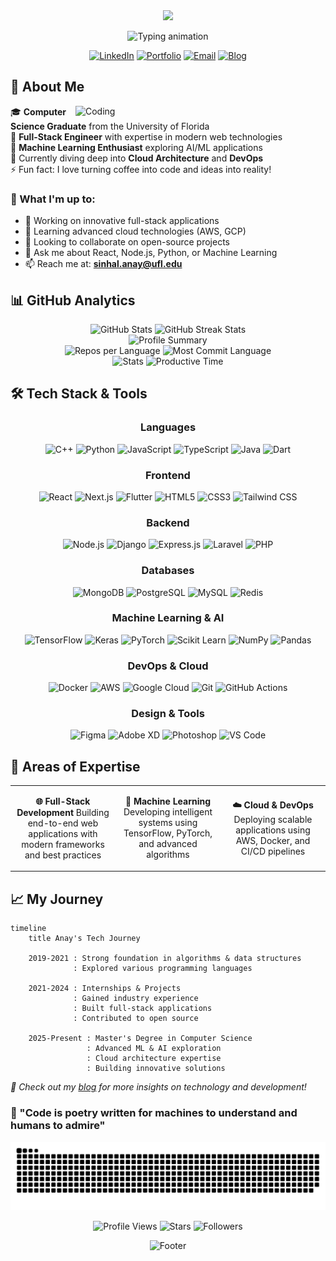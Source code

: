 <div align="center">
  <img src="https://capsule-render.vercel.app/api?type=waving&color=gradient&customColorList=12&height=300&section=header&text=Anay%20Sinhal&fontSize=80&fontColor=fff&animation=fadeIn&fontAlignY=38&desc=Computer%20Science%20Graduate%20•%20Full-Stack%20Engineer%20•%20ML%20Enthusiast&descAlignY=51&descAlign=50" />
</div>

<p align="center">
  <img src="https://readme-typing-svg.demolab.com?font=JetBrains+Mono&weight=500&size=28&duration=3000&pause=1000&color=2F81F7&center=true&vCenter=true&width=600&lines=Building+Innovative+Solutions;Full-Stack+%26+ML+Engineer;Passionate+Problem+Solver;Always+Learning+%26+Growing" alt="Typing animation" />
</p>

<div align="center">
  
  [![LinkedIn](https://img.shields.io/badge/LinkedIn-Connect-0A66C2?style=for-the-badge&logo=linkedin&logoColor=white)](https://www.linkedin.com/in/anaysinhal)
  [![Portfolio](https://img.shields.io/badge/Portfolio-Visit-FF6B6B?style=for-the-badge&logo=safari&logoColor=white)](https://www.anay.live)
  [![Email](https://img.shields.io/badge/Email-Contact-EA4335?style=for-the-badge&logo=gmail&logoColor=white)](mailto:sinhal.anay@ufl.edu)
  [![Blog](https://img.shields.io/badge/Blog-Read-2962FF?style=for-the-badge&logo=hashnode&logoColor=white)](https://anay09.hashnode.dev)
  
</div>

## 🚀 About Me

<img align="right" alt="Coding" width="400" src="https://raw.githubusercontent.com/abhisheknaiidu/abhisheknaiidu/master/code.gif">

🎓 **Computer Science Graduate** from the University of Florida  
💼 **Full-Stack Engineer** with expertise in modern web technologies  
🤖 **Machine Learning Enthusiast** exploring AI/ML applications  
🌱 Currently diving deep into **Cloud Architecture** and **DevOps**  
⚡ Fun fact: I love turning coffee into code and ideas into reality!

### 🎯 What I'm up to:
- 🔭 Working on innovative full-stack applications
- 🌱 Learning advanced cloud technologies (AWS, GCP)
- 👯 Looking to collaborate on open-source projects
- 💬 Ask me about React, Node.js, Python, or Machine Learning
- 📫 Reach me at: **sinhal.anay@ufl.edu**

## 📊 GitHub Analytics

<div align="center">
  
<img height="160" src="https://github-readme-stats-sigma-five.vercel.app/api?username=anayy09&show_icons=true&theme=tokyonight&hide_border=true&include_all_commits=true&count_private=true" alt="GitHub Stats" />
<img height="160" src="https://streak-stats.demolab.com?user=anayy09&theme=tokyonight&hide_border=true&date_format=M%20j%5B%2C%20Y%5D" alt="GitHub Streak Stats" />

</div>

<div align="center">
  <img width="77%" src="https://github-profile-summary-cards.vercel.app/api/cards/profile-details?username=anayy09&theme=tokyonight" alt="Profile Summary" />
</div>

<div align="center">
  <img width="30%" src="https://github-profile-summary-cards.vercel.app/api/cards/repos-per-language?username=anayy09&theme=tokyonight" alt="Repos per Language" />
  <img width="30%" src="https://github-profile-summary-cards.vercel.app/api/cards/most-commit-language?username=anayy09&theme=tokyonight" alt="Most Commit Language" />
</div>

<div align="center">
  <img width="30%" src="https://github-profile-summary-cards.vercel.app/api/cards/stats?username=anayy09&theme=tokyonight" alt="Stats" />
  <img width="30%" src="https://github-profile-summary-cards.vercel.app/api/cards/productive-time?username=anayy09&theme=tokyonight&utcOffset=8" alt="Productive Time" />
</div>

## 🛠️ Tech Stack & Tools

<div align="center">

### Languages
![C++](https://img.shields.io/badge/C++-00599C?style=for-the-badge&logo=c%2B%2B&logoColor=white)
![Python](https://img.shields.io/badge/Python-3776AB?style=for-the-badge&logo=python&logoColor=white)
![JavaScript](https://img.shields.io/badge/JavaScript-F7DF1E?style=for-the-badge&logo=javascript&logoColor=black)
![TypeScript](https://img.shields.io/badge/TypeScript-007ACC?style=for-the-badge&logo=typescript&logoColor=white)
![Java](https://img.shields.io/badge/Java-ED8B00?style=for-the-badge&logo=openjdk&logoColor=white)
![Dart](https://img.shields.io/badge/Dart-0175C2?style=for-the-badge&logo=dart&logoColor=white)

### Frontend
![React](https://img.shields.io/badge/React-20232A?style=for-the-badge&logo=react&logoColor=61DAFB)
![Next.js](https://img.shields.io/badge/Next.js-000000?style=for-the-badge&logo=next.js&logoColor=white)
![Flutter](https://img.shields.io/badge/Flutter-02569B?style=for-the-badge&logo=flutter&logoColor=white)
![HTML5](https://img.shields.io/badge/HTML5-E34F26?style=for-the-badge&logo=html5&logoColor=white)
![CSS3](https://img.shields.io/badge/CSS3-1572B6?style=for-the-badge&logo=css3&logoColor=white)
![Tailwind CSS](https://img.shields.io/badge/Tailwind_CSS-38B2AC?style=for-the-badge&logo=tailwind-css&logoColor=white)

### Backend
![Node.js](https://img.shields.io/badge/Node.js-43853D?style=for-the-badge&logo=node.js&logoColor=white)
![Django](https://img.shields.io/badge/Django-092E20?style=for-the-badge&logo=django&logoColor=white)
![Express.js](https://img.shields.io/badge/Express.js-404D59?style=for-the-badge&logo=express&logoColor=white)
![Laravel](https://img.shields.io/badge/Laravel-FF2D20?style=for-the-badge&logo=laravel&logoColor=white)
![PHP](https://img.shields.io/badge/PHP-777BB4?style=for-the-badge&logo=php&logoColor=white)

### Databases
![MongoDB](https://img.shields.io/badge/MongoDB-4EA94B?style=for-the-badge&logo=mongodb&logoColor=white)
![PostgreSQL](https://img.shields.io/badge/PostgreSQL-316192?style=for-the-badge&logo=postgresql&logoColor=white)
![MySQL](https://img.shields.io/badge/MySQL-00000F?style=for-the-badge&logo=mysql&logoColor=white)
![Redis](https://img.shields.io/badge/Redis-DC382D?style=for-the-badge&logo=redis&logoColor=white)

### Machine Learning & AI
![TensorFlow](https://img.shields.io/badge/TensorFlow-FF6F00?style=for-the-badge&logo=tensorflow&logoColor=white)
![Keras](https://img.shields.io/badge/Keras-D00000?style=for-the-badge&logo=keras&logoColor=white)
![PyTorch](https://img.shields.io/badge/PyTorch-EE4C2C?style=for-the-badge&logo=pytorch&logoColor=white)
![Scikit Learn](https://img.shields.io/badge/scikit_learn-F7931E?style=for-the-badge&logo=scikit-learn&logoColor=white)
![NumPy](https://img.shields.io/badge/NumPy-013243?style=for-the-badge&logo=numpy&logoColor=white)
![Pandas](https://img.shields.io/badge/Pandas-150458?style=for-the-badge&logo=pandas&logoColor=white)

### DevOps & Cloud
![Docker](https://img.shields.io/badge/Docker-2496ED?style=for-the-badge&logo=docker&logoColor=white)
![AWS](https://img.shields.io/badge/AWS-232F3E?style=for-the-badge&logo=amazon-aws&logoColor=white)
![Google Cloud](https://img.shields.io/badge/Google_Cloud-4285F4?style=for-the-badge&logo=google-cloud&logoColor=white)
![Git](https://img.shields.io/badge/Git-F05032?style=for-the-badge&logo=git&logoColor=white)
![GitHub Actions](https://img.shields.io/badge/GitHub_Actions-2088FF?style=for-the-badge&logo=github-actions&logoColor=white)

### Design & Tools
![Figma](https://img.shields.io/badge/Figma-F24E1E?style=for-the-badge&logo=figma&logoColor=white)
![Adobe XD](https://img.shields.io/badge/Adobe_XD-FF61F6?style=for-the-badge&logo=adobe-xd&logoColor=white)
![Photoshop](https://img.shields.io/badge/Adobe_Photoshop-31A8FF?style=for-the-badge&logo=adobe-photoshop&logoColor=white)
![VS Code](https://img.shields.io/badge/VS_Code-007ACC?style=for-the-badge&logo=visual-studio-code&logoColor=white)

</div>

## 🎯 Areas of Expertise

<table align="center">
<tr>
<td align="center" width="33%">

**🌐 Full-Stack Development**
Building end-to-end web applications with modern frameworks and best practices

</td>
<td align="center" width="33%">

**🤖 Machine Learning**
Developing intelligent systems using TensorFlow, PyTorch, and advanced algorithms

</td>
<td align="center" width="33%">

**☁️ Cloud & DevOps**
Deploying scalable applications using AWS, Docker, and CI/CD pipelines

</td>
</tr>
</table>

## 📈 My Journey

```mermaid
timeline
    title Anay's Tech Journey
    
    2019-2021 : Strong foundation in algorithms & data structures
              : Explored various programming languages
    
    2021-2024 : Internships & Projects
              : Gained industry experience
              : Built full-stack applications
              : Contributed to open source
    
    2025-Present : Master's Degree in Computer Science
                 : Advanced ML & AI exploration
                 : Cloud architecture expertise
                 : Building innovative solutions
```

*📖 Check out my [blog](https://anay09.hashnode.dev) for more insights on technology and development!*

### 💭 "Code is poetry written for machines to understand and humans to admire"

</div>

<div align="center">
  <picture>
    <source media="(prefers-color-scheme: dark)" srcset="https://raw.githubusercontent.com/platane/snk/output/github-contribution-grid-snake-dark.svg" />
    <source media="(prefers-color-scheme: light)" srcset="https://raw.githubusercontent.com/platane/snk/output/github-contribution-grid-snake.svg" />
    <img alt="GitHub contribution grid snake animation" src="https://raw.githubusercontent.com/platane/snk/output/github-contribution-grid-snake-dark.svg" />
  </picture>
</div>

<div align="center">
  
  ![Profile Views](https://komarev.com/ghpvc/?username=anayy09&style=for-the-badge&color=brightgreen)
  ![Stars](https://img.shields.io/github/stars/anayy09?style=for-the-badge&color=yellow)
  ![Followers](https://img.shields.io/github/followers/anayy09?style=for-the-badge&color=blue)
  
  <img src="https://capsule-render.vercel.app/api?type=waving&color=gradient&customColorList=12&height=120&section=footer" alt="Footer" />
  
</div>
